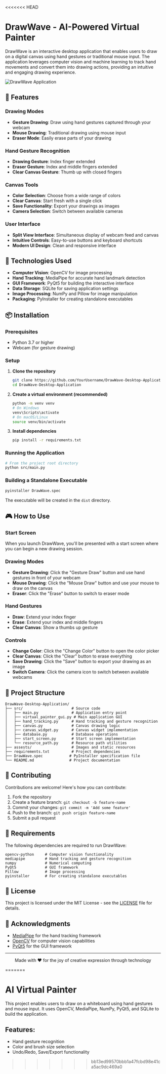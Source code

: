<<<<<<< HEAD

# DrawWave - AI-Powered Virtual Painter

DrawWave is an interactive desktop application that enables users to draw on a digital canvas using hand gestures or traditional mouse input. The application leverages computer vision and machine learning to track hand movements and convert them into drawing actions, providing an intuitive and engaging drawing experience.

![DrawWave Application](src/virtual_painter.png)

## 🌟 Features

### Drawing Modes
- **Gesture Drawing**: Draw using hand gestures captured through your webcam
- **Mouse Drawing**: Traditional drawing using mouse input
- **Eraser Mode**: Easily erase parts of your drawing

### Hand Gesture Recognition
- **Drawing Gesture**: Index finger extended
- **Eraser Gesture**: Index and middle fingers extended
- **Clear Canvas Gesture**: Thumb up with closed fingers

### Canvas Tools
- **Color Selection**: Choose from a wide range of colors
- **Clear Canvas**: Start fresh with a single click
- **Save Functionality**: Export your drawings as images
- **Camera Selection**: Switch between available cameras

### User Interface
- **Split View Interface**: Simultaneous display of webcam feed and canvas
- **Intuitive Controls**: Easy-to-use buttons and keyboard shortcuts
- **Modern UI Design**: Clean and responsive interface

## 🔧 Technologies Used

- **Computer Vision**: OpenCV for image processing
- **Hand Tracking**: MediaPipe for accurate hand landmark detection
- **GUI Framework**: PyQt5 for building the interactive interface
- **Data Storage**: SQLite for saving application settings
- **Image Processing**: NumPy and Pillow for image manipulation
- **Packaging**: PyInstaller for creating standalone executables

## 📦 Installation

### Prerequisites
- Python 3.7 or higher
- Webcam (for gesture drawing)

### Setup

1. **Clone the repository**
   ```bash
   git clone https://github.com/YourUsername/DrawWave-Desktop-Application.git
   cd DrawWave-Desktop-Application
   ```

2. **Create a virtual environment (recommended)**
   ```bash
   python -m venv venv
   # On Windows
   venv\Scripts\activate
   # On macOS/Linux
   source venv/bin/activate
   ```

3. **Install dependencies**
   ```bash
   pip install -r requirements.txt
   ```

### Running the Application

```bash
# From the project root directory
python src/main.py
```

### Building a Standalone Executable

```bash
pyinstaller DrawWave.spec
```
The executable will be created in the `dist` directory.

## 🎮 How to Use

### Start Screen
When you launch DrawWave, you'll be presented with a start screen where you can begin a new drawing session.

### Drawing Modes
- **Gesture Drawing**: Click the "Gesture Draw" button and use hand gestures in front of your webcam
- **Mouse Drawing**: Click the "Mouse Draw" button and use your mouse to draw on the canvas
- **Eraser**: Click the "Erase" button to switch to eraser mode

### Hand Gestures
- **Draw**: Extend your index finger
- **Erase**: Extend your index and middle fingers
- **Clear Canvas**: Show a thumbs up gesture

### Controls
- **Change Color**: Click the "Change Color" button to open the color picker
- **Clear Canvas**: Click the "Clear" button to erase everything
- **Save Drawing**: Click the "Save" button to export your drawing as an image
- **Switch Camera**: Click the camera icon to switch between available webcams

## 📁 Project Structure

```
DrawWave-Desktop-Application/
├── src/                      # Source code
│   ├── main.py               # Application entry point
│   ├── virtual_painter_gui.py # Main application GUI
│   ├── hand_tracking.py      # Hand tracking and gesture recognition
│   ├── canvas.py             # Canvas drawing logic
│   ├── canvas_widget.py      # Canvas widget implementation
│   ├── database.py           # Database operations
│   ├── start_screen.py       # Start screen implementation
│   └── resource_path.py      # Resource path utilities
├── assests/                  # Images and static resources
├── requirements.txt          # Project dependencies
├── DrawWave.spec            # PyInstaller specification file
└── README.md                # Project documentation
```

## 🤝 Contributing

Contributions are welcome! Here's how you can contribute:

1. Fork the repository
2. Create a feature branch: `git checkout -b feature-name`
3. Commit your changes: `git commit -m 'Add some feature'`
4. Push to the branch: `git push origin feature-name`
5. Submit a pull request

## 🔬 Requirements

The following dependencies are required to run DrawWave:

```
opencv-python     # Computer vision functionality
mediapipe         # Hand tracking and gesture recognition
numpy             # Numerical computing
PyQt5             # GUI framework
Pillow            # Image processing
pyinstaller       # For creating standalone executables
```

## 📜 License

This project is licensed under the MIT License - see the [LICENSE](LICENSE) file for details.

## 👏 Acknowledgments

- [MediaPipe](https://mediapipe.dev/) for the hand tracking framework
- [OpenCV](https://opencv.org/) for computer vision capabilities
- [PyQt5](https://www.riverbankcomputing.com/software/pyqt/) for the GUI framework

---

<p align="center">
  Made with ❤️ for the joy of creative expression through technology
</p>

=======
# AI Virtual Painter

This project enables users to draw on a whiteboard using hand gestures and mouse input. It uses OpenCV, MediaPipe, NumPy, PyQt5, and SQLite to build the application.

## Features:
- Hand gesture recognition
- Color and brush size selection
- Undo/Redo, Save/Export functionality
>>>>>>> bb13ed99570bbb1a47fcbd98e41ca5ac9dc469a0
